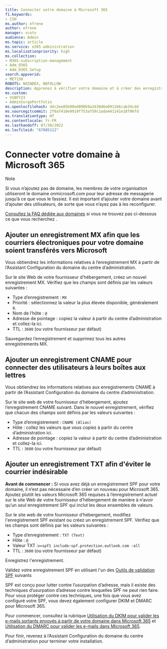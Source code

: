 ```yaml
---
title: Connecter votre domaine à Microsoft 365
f1.keywords:
- CSH
ms.author: efrene
author: efrene
manager: scotv
audience: Admin
ms.topic: article
ms.service: o365-administration
ms.localizationpriority: high
ms.collection:
- M365-subscription-management
- Adm_O365
- Adm_O365_Setup
search.appverid:
- MET150
ROBOTS: NOINDEX, NOFOLLOW
description: Apprenez à vérifier votre domaine et à créer des enregistrements DNS avec Microsoft 365.
ms.custom:
- VSBFY23
- AdminSurgePortfolio
ms.openlocfilehash: d4c2ee05b90ed890b9a1630d6e0911b6cab34cdd
ms.sourcegitcommit: 2f6a7410e9919f753a759c1ada441141e18f06fd
ms.translationtype: HT
ms.contentlocale: fr-FR
ms.lasthandoff: 07/30/2022
ms.locfileid: "67085112"
---
```

# <a name="connect-your-domain-to-microsoft-365"></a>Connecter votre domaine à Microsoft 365

> [!NOTE]
> Si vous n’ajoutez pas de domaine, les membres de votre organisation utiliseront le domaine onmicrosoft.com pour leur adresse de messagerie jusqu’à ce que vous le fassiez. Il est important d’ajouter votre domaine avant d’ajouter des utilisateurs, de sorte que vous n’ayez pas à les reconfigurer.

[Consultez la FAQ dédiée aux domaines](../setup/domains-faq.yml) si vous ne trouvez pas ci-dessous ce que vous recherchez .

## <a name="add-an-mx-record-so-email-for-your-domain-will-come-to-microsoft"></a>Ajouter un enregistrement MX afin que les courriers électroniques pour votre domaine soient transférés vers Microsoft

Vous obtiendrez les informations relatives à l’enregistrement MX à partir de l’Assistant Configuration du domaine du centre d’administration.

Sur le site Web de votre fournisseur d’hébergement, créez un nouvel enregistrement MX.
Vérifiez que les champs sont définis par les valeurs suivantes :

- Type d’enregistrement : `MX`
- Priorité : sélectionnez la valeur la plus élevée disponible, généralement `0`.
- Nom de l’hôte : `@`
- Adresse de pointage : copiez la valeur à partir du centre d’administration et collez-la ici.
- TTL : `3600` (ou votre fournisseur par défaut)

Sauvegardez l’enregistrement et supprimez tous les autres enregistrements MX.

## <a name="add-a-cname-record-to-connect-users-to-their-mailboxes"></a>Ajouter un enregistrement CNAME pour connecter des utilisateurs à leurs boîtes aux lettres

Vous obtiendrez les informations relatives aux enregistrements CNAME à partir de l’Assistant Configuration du domaine du centre d’administration.

Sur le site web de votre fournisseur d’hébergement, ajoutez l’enregistrement CNAME suivant. Dans le nouvel enregistrement, vérifiez que chacun des champs sont définis par les valeurs suivantes :

- Type d’enregistrement : `CNAME (Alias)`
- Hôte : collez les valeurs que vous copiez à partir du centre d’administration ici.
- Adresse de pointage : copiez la valeur à partir du centre d’administration et collez-la ici.
- TTL : `3600` (ou votre fournisseur par défaut)

## <a name="add-a-txt-record-to-help-prevent-spam"></a>Ajouter un enregistrement TXT afin d'éviter le courrier indésirable

**Avant de commencer :** Si vous avez déjà un enregistrement SPF pour votre domaine, il n’est pas nécessaire d’en créer un nouveau pour Microsoft 365. Ajoutez plutôt les valeurs Microsoft 365 requises à l’enregistrement actuel sur le site Web de votre fournisseur d’hébergement de manière à n’avoir qu’un *seul* enregistrement SPF qui inclut les deux ensembles de valeurs.

Sur le site web de votre fournisseur d’hébergement, modifiez l'enregistrement SPF existant ou créez un enregistrement SPF.
Vérifiez que les champs sont définis par les valeurs suivantes :

- Type d’enregistrement : `TXT (Text)`
- Hôte : `@`
- Valeur TXT :`v=spf1 include:spf.protection.outlook.com -all`
- TTL : `3600` (ou votre fournisseur par défaut)

Enregistrez l'enregistrement.

Validez votre enregistrement SPF en utilisant l'un des [Outils de validation SPF](/office365/admin/setup/domains-faq#how-can-i-validate-spf-records-for-my-domain) suivants

SPF est conçu pour lutter contre l’usurpation d’adresse, mais il existe des techniques d’usurpation d’adresse contre lesquelles SPF ne peut rien faire. Pour vous protéger contre ces techniques, une fois que vous avez configuré votre SPF, vous devez également configurer DKIM et DMARC pour Microsoft 365.

Pour commencer, consultez la rubrique [Utilisation du DKIM pour valider les e-mails sortants envoyés à partir de votre domaine dans Microsoft 365](../../security/office-365-security/use-dkim-to-validate-outbound-email.md) et [Utilisation du DMARC pour valider les e-mails dans Microsoft 365](../../security/office-365-security/use-dmarc-to-validate-email.md).

Pour finir, revenez à l’Assistant Configuration du domaine du centre d’administration pour terminer votre installation.
